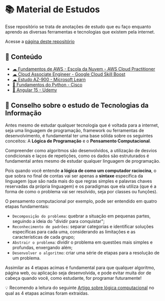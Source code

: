 # 📚 Material de Estudos

Esse repositório se trata de anotações de estudo que eu faço enquanto aprendo as diversas ferramentas e tecnologias que existem pela internet.

Acesse a [página deste repositório](https://brendon3578.github.io/material-de-estudos/)

## 🔮 Conteúdo

- [☁ Fundamentos de AWS - Escola da Nuvem - AWS Cloud Practitioner](./escola-da-nuvem/aws-fundamentals/README.md)
- [☁ Cloud Associate Engineer - Google Cloud Skill Boost](./google_cloud/associate_cloud_engineer/README.md)
- [☁ Estudo AZ-900 - Microsoft Learn](./azure/az-900/README.md)
- [🐍 Fundamentos do Python - Cisco](./cisco/python-fundamentals/README.md)
- [💎 Angular 15 - Udemy](./udemy/angular15/README.md)

## 🎈 Conselho sobre o estudo de Tecnologias da Informação

Antes mesmo de estudar qualquer tecnologia que é voltada para a internet, seja uma linguagem de programação, framework ou ferramentas de desenvolvimento, é fundamental ter uma base sólida sobre os seguintes conceitos: A **Lógica de Programação** e o **Pensamento Computacional**.

Compreender como algoritmos são desenvolvidos, a utilização de desvios condicionais e laços de repetições, como os dados são estruturados é fundamental antes mesmo de estudar qualquer linguagem de programação.

Pois quando você entende **a lógica de como um computador raciocina**, o que sobra no final de contas vai ser apenas a **sintaxe** específica da linguagem (que são nada mais do que regras simples e palavras chaves reservadas da própria linguagem) e os paradigmas que ela utiliza (que é a forma de como o problema vai ser resolvido, seja por classes ou funções).

O pensamento computacional por exemplo, pode ser entendido em quatro etapas fundamentais:

- `Decomposição do problema`: quebrar a situação em pequenas partes, seguindo a ideia do "dividir para conquistar";
- `Reconhecimento de padrões`: separar categorias e identificar soluções específicas para cada uma, considerando as limitações e as características de cada grupo;
- `Abstrair o problema`: dividir o problema em questões mais simples e profundas, enxergando além;
- `Desenvolver o algoritmo`: criar uma série de etapas para a resolução de um problema.

Assimilar as 4 etapas acimas é fundamental para que qualquer algoritmo, página web, ou aplicação seja desenvolvida, e pode evitar muita dor de cabeça quando você, como estudante, for programar futuramente!

💡 Recomendo a leitura do seguinte [Artigo sobre lógica computacional](https://happy.com.br/blog/logica-computacional/#:~:text=O%20que%20%C3%A9%20l%C3%B3gica%20computacional,um%20software%20ou%20um%20algoritmo.) no qual as 4 etapas acimas foram extraídas.
